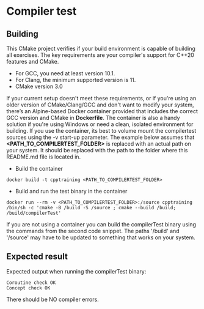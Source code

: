 # Compiler test
## Building
This CMake project verifies if your build environment is capable of building all exercises. The key requirements are your compiler's support for C++20 features and CMake.

- For GCC, you need at least version 10.1.
- For Clang, the minimum supported version is 11.
- CMake version 3.0

If your current setup doesn't meet these requirements, or if you're using an older version of CMake/Clang/GCC and don't want to modify your system, there’s an Alpine-based Docker container provided
that includes the correct GCC version and CMake in **Dockerfile**. The container is also a handy solution if you're using Windows or need a clean, isolated environment for building.
If you use the container, its best to volume mount the compilertest sources using the -v start-up parameter.
The example below assumes that **<PATH_TO_COMPILERTEST_FOLDER>** is replaced with an actual path on your system. It should be replaced with the path to the folder where this README.md file is located in.
- Build the container
```
docker build -t cpptraining <PATH_TO_COMPILERTEST_FOLDER>
```
- Build and run the test binary in the container
```
docker run --rm -v <PATH_TO_COMPILERTEST_FOLDER>:/source cpptraining /bin/sh -c 'cmake -B /build -S /source ; cmake --build /build; /build/compilerTest'
```
If you are not using a container you can build the compilerTest binary using the commands from the second code snippet. The paths '/build' and '/source' may have to be updated to something
that works on your system.
## Expected result
Expected output when running the compilerTest binary:
```
Coroutine check OK
Concept check OK
```
There should be NO compiler errors.

